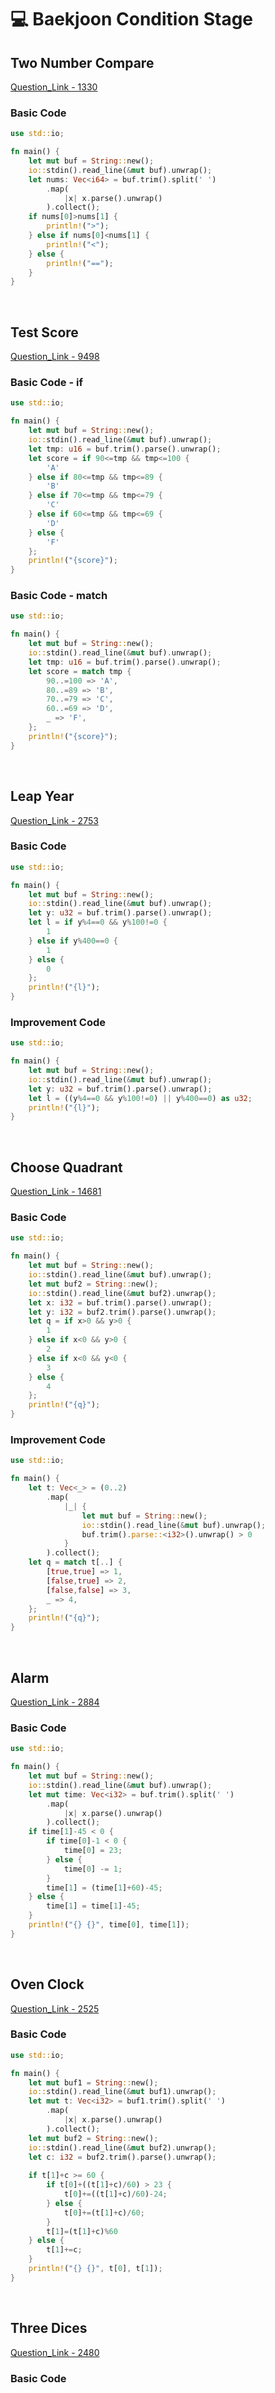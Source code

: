 # 💻 Baekjoon Condition Stage

## Two Number Compare

[Question_Link - 1330](https://www.acmicpc.net/problem/1330)

### Basic Code

```rust
use std::io;

fn main() {
    let mut buf = String::new();
    io::stdin().read_line(&mut buf).unwrap();
    let nums: Vec<i64> = buf.trim().split(' ')
        .map(
            |x| x.parse().unwrap()
        ).collect();
    if nums[0]>nums[1] {
        println!(">");
    } else if nums[0]<nums[1] {
        println!("<");
    } else {
        println!("==");
    }
}
```

<br>

## Test Score

[Question_Link - 9498](https://www.acmicpc.net/problem/9498)

### Basic Code - if

```rust
use std::io;

fn main() {
    let mut buf = String::new();
    io::stdin().read_line(&mut buf).unwrap();
    let tmp: u16 = buf.trim().parse().unwrap();
    let score = if 90<=tmp && tmp<=100 {
        'A'
    } else if 80<=tmp && tmp<=89 {
        'B'
    } else if 70<=tmp && tmp<=79 {
        'C'
    } else if 60<=tmp && tmp<=69 {
        'D'
    } else {
        'F'
    };
    println!("{score}");
}
```

### Basic Code - match

```rust
use std::io;

fn main() {
    let mut buf = String::new();
    io::stdin().read_line(&mut buf).unwrap();
    let tmp: u16 = buf.trim().parse().unwrap();
    let score = match tmp {
        90..=100 => 'A',
        80..=89 => 'B',
        70..=79 => 'C',
        60..=69 => 'D',
        _ => 'F',
    };
    println!("{score}");
}
```

<br>

## Leap Year

[Question_Link - 2753](https://www.acmicpc.net/problem/2753)

### Basic Code

```rust
use std::io;

fn main() {
    let mut buf = String::new();
    io::stdin().read_line(&mut buf).unwrap();
    let y: u32 = buf.trim().parse().unwrap();
    let l = if y%4==0 && y%100!=0 {
        1
    } else if y%400==0 {
        1
    } else {
        0
    };
    println!("{l}");
}
```

### Improvement Code

```rust
use std::io;

fn main() {
    let mut buf = String::new();
    io::stdin().read_line(&mut buf).unwrap();
    let y: u32 = buf.trim().parse().unwrap();
    let l = ((y%4==0 && y%100!=0) || y%400==0) as u32;
    println!("{l}");
}
```

<br>

## Choose Quadrant

[Question_Link - 14681](https://www.acmicpc.net/problem/14681)

### Basic Code

```rust
use std::io;

fn main() {
    let mut buf = String::new();
    io::stdin().read_line(&mut buf).unwrap();
    let mut buf2 = String::new();
    io::stdin().read_line(&mut buf2).unwrap();
    let x: i32 = buf.trim().parse().unwrap();
    let y: i32 = buf2.trim().parse().unwrap();
    let q = if x>0 && y>0 {
        1
    } else if x<0 && y>0 {
        2
    } else if x<0 && y<0 {
        3
    } else {
        4
    };
    println!("{q}");
}
```

### Improvement Code

```rust
use std::io;

fn main() {
    let t: Vec<_> = (0..2)
        .map(
            |_| {
                let mut buf = String::new();
                io::stdin().read_line(&mut buf).unwrap();
                buf.trim().parse::<i32>().unwrap() > 0
            }
        ).collect();
    let q = match t[..] {
        [true,true] => 1,
        [false,true] => 2,
        [false,false] => 3,
        _ => 4,
    };
    println!("{q}");
}
```

<br>

## Alarm

[Question_Link - 2884](https://www.acmicpc.net/problem/2884)

### Basic Code

```rust
use std::io;

fn main() {
    let mut buf = String::new();
    io::stdin().read_line(&mut buf).unwrap();
    let mut time: Vec<i32> = buf.trim().split(' ')
        .map(
            |x| x.parse().unwrap()
        ).collect();
    if time[1]-45 < 0 { 
        if time[0]-1 < 0 {
            time[0] = 23;
        } else {
            time[0] -= 1; 
        }
        time[1] = (time[1]+60)-45;
    } else {
        time[1] = time[1]-45;
    }
    println!("{} {}", time[0], time[1]);
}
```

<br>

## Oven Clock

[Question_Link - 2525](https://www.acmicpc.net/problem/2525)

### Basic Code

```rust
use std::io;

fn main() {
    let mut buf1 = String::new();
    io::stdin().read_line(&mut buf1).unwrap();
    let mut t: Vec<i32> = buf1.trim().split(' ')
        .map(
            |x| x.parse().unwrap()
        ).collect();
    let mut buf2 = String::new();
    io::stdin().read_line(&mut buf2).unwrap();
    let c: i32 = buf2.trim().parse().unwrap();
    
    if t[1]+c >= 60 {
        if t[0]+((t[1]+c)/60) > 23 {
            t[0]+=((t[1]+c)/60)-24;
        } else {
            t[0]+=(t[1]+c)/60;
        }
        t[1]=(t[1]+c)%60
    } else {
        t[1]+=c;
    }
    println!("{} {}", t[0], t[1]);
}
```

<br>

## Three Dices

[Question_Link - 2480](https://www.acmicpc.net/problem/2480)

### Basic Code

```rust

```